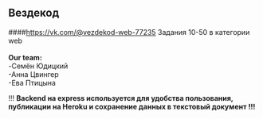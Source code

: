 ## Вездекод


####https://vk.com/@vezdekod-web-77235
Задания 10-50 в категории web
<br>
<br>
<strong>Our team:</strong><br>
-Семён Юдицкий <br>
-Анна Цвингер <br>
-Ева Птицына <br>

!!!
<strong>
Backend на express используется для удобства пользования, публикации на Heroku и сохранение данных в текстовый документ !!!
</strong>